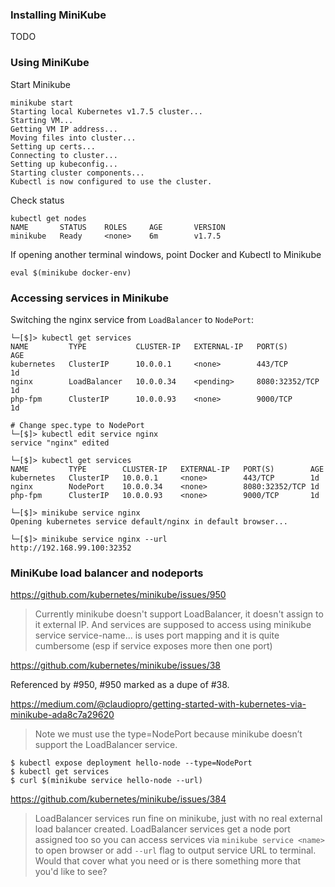 
### Installing MiniKube

TODO

### Using MiniKube

Start Minikube

    minikube start
    Starting local Kubernetes v1.7.5 cluster...
    Starting VM...
    Getting VM IP address...
    Moving files into cluster...
    Setting up certs...
    Connecting to cluster...
    Setting up kubeconfig...
    Starting cluster components...
    Kubectl is now configured to use the cluster.

Check status

    kubectl get nodes
    NAME       STATUS    ROLES     AGE       VERSION
    minikube   Ready     <none>    6m        v1.7.5

If opening another terminal windows, point Docker and Kubectl to
Minikube

    eval $(minikube docker-env)

### Accessing services in Minikube

Switching the nginx service from `LoadBalancer` to `NodePort`:

    └─[$]> kubectl get services
    NAME         TYPE           CLUSTER-IP   EXTERNAL-IP   PORT(S)        AGE
    kubernetes   ClusterIP      10.0.0.1     <none>        443/TCP        1d
    nginx        LoadBalancer   10.0.0.34    <pending>     8080:32352/TCP 1d
    php-fpm      ClusterIP      10.0.0.93    <none>        9000/TCP       1d
    
    # Change spec.type to NodePort
    └─[$]> kubectl edit service nginx
    service "nginx" edited
    
    └─[$]> kubectl get services
    NAME         TYPE        CLUSTER-IP   EXTERNAL-IP   PORT(S)        AGE
    kubernetes   ClusterIP   10.0.0.1     <none>        443/TCP        1d
    nginx        NodePort    10.0.0.34    <none>        8080:32352/TCP 1d
    php-fpm      ClusterIP   10.0.0.93    <none>        9000/TCP       1d
    
    └─[$]> minikube service nginx
    Opening kubernetes service default/nginx in default browser...
    
    └─[$]> minikube service nginx --url
    http://192.168.99.100:32352

### MiniKube load balancer and nodeports


https://github.com/kubernetes/minikube/issues/950

> Currently minikube doesn't support LoadBalancer, it doesn't assign to
 it external IP. And services are supposed to access using minikube
 service service-name... is uses port mapping and it is quite cumbersome
 (esp if service exposes more then one port)

https://github.com/kubernetes/minikube/issues/38

Referenced by #950, #950 marked as a dupe of #38.

https://medium.com/@claudiopro/getting-started-with-kubernetes-via-minikube-ada8c7a29620

> Note we must use the type=NodePort because minikube doesn’t support the LoadBalancer service.

    $ kubectl expose deployment hello-node --type=NodePort
    $ kubectl get services
    $ curl $(minikube service hello-node --url)

https://github.com/kubernetes/minikube/issues/384

> LoadBalancer services run fine on minikube, just with no real external
 load balancer created. LoadBalancer services get a node port assigned
 too so you can access services via `minikube service <name>` to open
 browser or add `--url` flag to output service URL to terminal.
 Would that cover what you need or is there something more that you'd
 like to see?
